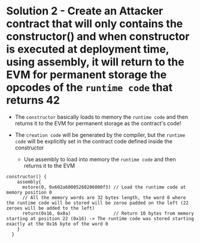 # Solution 2 - Create an Attacker contract that will only contains the constructor() and when constructor is executed at deployment time, using assembly, it will return to the EVM for permanent storage the opcodes of the `runtime code` that returns 42
- The `constructor` basically loads to memory the `runtime code` and then returns it to the EVM for permanent storage as the contract's code!

- The `creation code` will be generated by the compiler, but the `runtime code` will be explicitly set in the contract code defined inside the constructor
  - Use assembly to load into memory the `runtime code` and then returns it to the EVM

```
constructor() {
    assembly{
      mstore(0, 0x602a60005260206000f3) // Load the runtime code at memory position 0
      // All the memory words are 32 bytes length, the word 0 where the runtime code will be stored will be zeroe padded on the left (22 zeroes will be added to the left)
      return(0x16, 0x0a)                // Return 10 bytes from memory starting at position 22 (0x16) -> The runtime code was stored starting exactly at the 0x16 byte of the word 0
    }
  }
```

